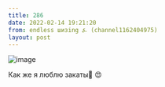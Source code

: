 ```yaml
---
title: 286
date: 2022-02-14 19:21:20
from: endless шизing ⍼ (channel1162404975)
layout: post
---
```


![image](photos/photo_12@14-02-2022_19-21-20.jpg)

Как же я люблю закаты🌆
😍

